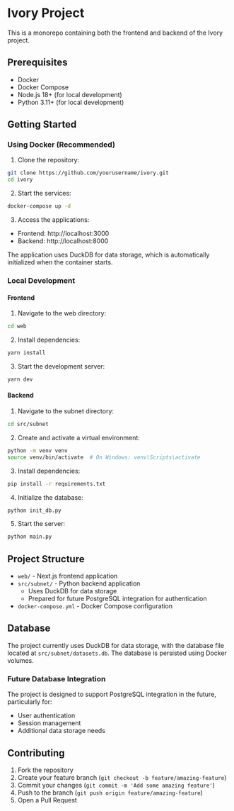 # Ivory Project

This is a monorepo containing both the frontend and backend of the Ivory project.

## Prerequisites

- Docker
- Docker Compose
- Node.js 18+ (for local development)
- Python 3.11+ (for local development)

## Getting Started

### Using Docker (Recommended)

1. Clone the repository:
```bash
git clone https://github.com/yourusername/ivory.git
cd ivory
```

2. Start the services:
```bash
docker-compose up -d
```

3. Access the applications:
- Frontend: http://localhost:3000
- Backend: http://localhost:8000

The application uses DuckDB for data storage, which is automatically initialized when the container starts.

### Local Development

#### Frontend

1. Navigate to the web directory:
```bash
cd web
```

2. Install dependencies:
```bash
yarn install
```

3. Start the development server:
```bash
yarn dev
```

#### Backend

1. Navigate to the subnet directory:
```bash
cd src/subnet
```

2. Create and activate a virtual environment:
```bash
python -m venv venv
source venv/bin/activate  # On Windows: venv\Scripts\activate
```

3. Install dependencies:
```bash
pip install -r requirements.txt
```

4. Initialize the database:
```bash
python init_db.py
```

5. Start the server:
```bash
python main.py
```

## Project Structure

- `web/` - Next.js frontend application
- `src/subnet/` - Python backend application
  - Uses DuckDB for data storage
  - Prepared for future PostgreSQL integration for authentication
- `docker-compose.yml` - Docker Compose configuration

## Database

The project currently uses DuckDB for data storage, with the database file located at `src/subnet/datasets.db`. The database is persisted using Docker volumes.

### Future Database Integration

The project is designed to support PostgreSQL integration in the future, particularly for:
- User authentication
- Session management
- Additional data storage needs

## Contributing

1. Fork the repository
2. Create your feature branch (`git checkout -b feature/amazing-feature`)
3. Commit your changes (`git commit -m 'Add some amazing feature'`)
4. Push to the branch (`git push origin feature/amazing-feature`)
5. Open a Pull Request
